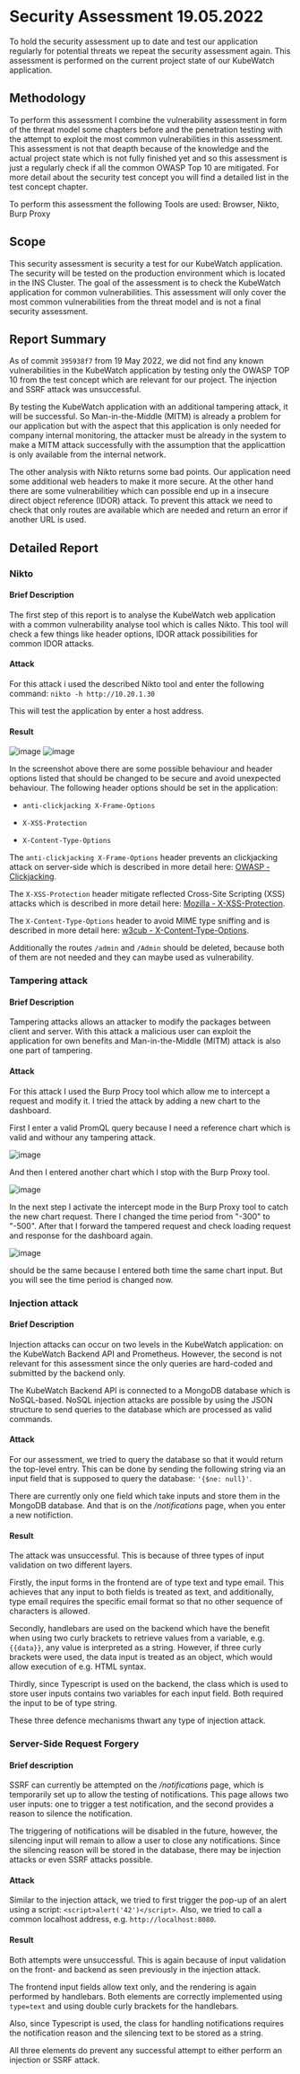 # Security Assessment 19.05.2022

To hold the security assessment up to date and test our application
regularly for potential threats we repeat the security assessment again.
This assessment is performed on the current project state of our
KubeWatch application.

## Methodology

To perform this assessment I combine the vulnerability assessment in
form of the threat model some chapters before and the penetration
testing with the attempt to exploit the most common vulnerabilities in
this assessment. This assessment is not that deapth because of the
knowledge and the actual project state which is not fully finished yet
and so this assessment is just a regularly check if all the common OWASP
Top 10 are mitigated. For more detail about the security test concept
you will find a detailed list in the test concept chapter.

To perform this assessment the following Tools are used: Browser, Nikto,
Burp Proxy

## Scope

This security assessment is security a test for our KubeWatch
application. The security will be tested on the production environment
which is located in the INS Cluster. The goal of the assessment is to
check the KubeWatch application for common vulnerabilities. This
assessment will only cover the most common vulnerabilities from the
threat model and is not a final security assessment.

## Report Summary

As of commit `395938f7` from 19 May 2022, we did not find any known
vulnerabilities in the KubeWatch application by testing only the OWASP
TOP 10 from the test concept which are relevant for our project. The
injection and SSRF attack was unsuccessful.

By testing the KubeWatch application with an additional tampering
attack, it will be successful. So Man-in-the-Middle (MITM) is already a
problem for our application but with the aspect that this application is
only needed for company internal monitoring, the attacker must be
already in the system to make a MITM attack successfully with the
assumption that the applicattion is only available from the internal
network.

The other analysis with Nikto returns some bad points. Our application
need some additional web headers to make it more secure. At the other
hand there are some vulnerabilitiey which can possible end up in a
insecure direct object reference (IDOR) attack. To prevent this attack
we need to check that only routes are available which are needed and
return an error if another URL is used.

## Detailed Report

### Nikto

#### Brief Description

The first step of this report is to analyse the KubeWatch web
application with a common vulnerability analyse tool which is calles
Nikto. This tool will check a few things like header options, IDOR
attack possibilities for common IDOR attacks.

#### Attack

For this attack i used the described Nikto tool and enter the following
command: `nikto -h http://10.20.1.30`

This will test the application by enter a host address.

#### Result

![image](resources/security_assessment_2_nikto.png)
![image](resources/IDOR-attack.png)

In the screenshot above there are some possible behaviour and header
options listed that should be changed to be secure and avoid unexpected
behaviour. The following header options should be set in the
application:

-   `anti-clickjacking X-Frame-Options`

-   `X-XSS-Protection`

-   `X-Content-Type-Options`

The `anti-clickjacking X-Frame-Options` header prevents an clickjacking
attack on server-side which is described in more detail here: [OWASP -
Clickjacking](https://owasp.org/www-community/attacks/Clickjacking).

The `X-XSS-Protection` header mitigate reflected Cross-Site Scripting
(XSS) attacks which is described in more detail here: [Mozilla -
X-XSS-Protection](https://developer.mozilla.org/en-US/docs/Web/HTTP/Headers/X-XSS-Protection).

The `X-Content-Type-Options` header to avoid MIME type sniffing and is
described in more detail here: [w3cub -
X-Content-Type-Options](https://docs.w3cub.com/http/headers/x-content-type-options).

Additionally the routes `/admin` and `/Admin` should be deleted, because
both of them are not needed and they can maybe used as vulnerability.

### Tampering attack

#### Brief Description

Tampering attacks allows an attacker to modify the packages between
client and server. With this attack a malicious user can exploit the
application for own benefits and Man-in-the-Middle (MITM) attack is also
one part of tampering.

#### Attack

For this attack I used the Burp Procy tool which allow me to intercept a
request and modify it. I tried the attack by adding a new chart to the
dashboard.

First I enter a valid PromQL query because I need a reference chart
which is valid and withour any tampering attack.

![image](resources/tampering-without-attack.png)

And then I entered another chart which I stop with the Burp Proxy tool.

![image](resources/tampering-attack.png)

In the next step I activate the intercept mode in the Burp Proxy tool to
catch the new chart request. There I changed the time period from
\"-300\" to \"-500\". After that I forward the tampered request and
check loading request and response for the dashboard again.

![image](resources/tampering-successful-2.png)

should be the same because I entered both time the same chart input. But
you will see the time period is changed now.

### Injection attack

#### Brief Description

Injection attacks can occur on two levels in the KubeWatch application:
on the KubeWatch Backend API and Prometheus. However, the second is not
relevant for this assessment since the only queries are hard-coded and
submitted by the backend only.

The KubeWatch Backend API is connected to a MongoDB database which is
NoSQL-based. NoSQL injection attacks are possible by using the JSON
structure to send queries to the database which are processed as valid
commands.

#### Attack

For our assessment, we tried to query the database so that it would
return the top-level entry. This can be done by sending the following
string via an input field that is supposed to query the database:
`'{$ne: null}'`.

There are currently only one field which take inputs and store them in
the MongoDB database. And that is on the */notifications* page, when you
enter a new notifiction.

#### Result

The attack was unsuccessful. This is because of three types of input
validation on two different layers.

Firstly, the input forms in the frontend are of type text and type
email. This achieves that any input to both fields is treated as text,
and additionally, type email requires the specific email format so that
no other sequence of characters is allowed.

Secondly, handlebars are used on the backend which have the benefit when
using two curly brackets to retrieve values from a variable, e.g.
`{{data}}`, any value is interpreted as a string. However, if three
curly brackets were used, the data input is treated as an object, which
would allow execution of e.g. HTML syntax.

Thirdly, since Typescript is used on the backend, the class which is
used to store user inputs contains two variables for each input field.
Both required the input to be of type string.

These three defence mechanisms thwart any type of injection attack.

### Server-Side Request Forgery

#### Brief description

SSRF can currently be attempted on the */notifications* page, which is
temporarily set up to allow the testing of notifications. This page
allows two user inputs: one to trigger a test notification, and the
second provides a reason to silence the notification.

The triggering of notifications will be disabled in the future, however,
the silencing input will remain to allow a user to close any
notifications. Since the silencing reason will be stored in the
database, there may be injection attacks or even SSRF attacks possible.

#### Attack

Similar to the injection attack, we tried to first trigger the pop-up of
an alert using a script: `<script>alert('42')</script>`. Also, we tried
to call a common localhost address, e.g. `http://localhost:8080`.

#### Result

Both attempts were unsuccessful. This is again because of input
validation on the front- and backend as seen previously in the injection
attack.

The frontend input fields allow text only, and the rendering is again
performed by handlebars. Both elements are correctly implemented using
`type=text` and using double curly brackets for the handlebars.

Also, since Typescript is used, the class for handling notifications
requires the notification reason and the silencing text to be stored as
a string.

All three elements do prevent any successful attempt to either perform
an injection or SSRF attack.

